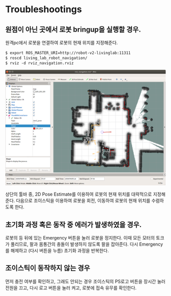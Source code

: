 # Troubleshootings

## 원점이 아닌 곳에서 로봇 bringup을 실행할 경우.

원격pc에서 로봇을 연결하여 로봇의 현재 위치를 지정해준다.

    $ export ROS_MASTER_URI=http://robot-v2-livinglab:11311
    $ roscd living_lab_robot_navigation/
    $ rviz -d rviz_navigation.rviz

![rviz_navigation](./images/rviz_navigation.png)

상단의 툴바 중, 2D Pose Estimate를 이용하여 로봇의 현재 위치를 대략적으로 지정해준다. 다음으로 조이스틱을 이용하여 로봇을 회전, 이동하여 로봇의 현재 위치를 수렴하도록 한다.


## 초기화 과정 혹은 동작 중 에러가 발생하였을 경우.

로봇의 등 뒤에 있는 Emergency 버튼을 눌러 로봇을 정지한다. 이때 모든 모터의 토크가 풀리므로, 팔과 몸통간의 충돌이 발생하지 않도록 팔을 잡아준다. 다시 Emergency를 해제하고 (다시 버튼을 누름) 초기화 과정을 반복한다.


## 조이스틱이 동작하지 않는 경우

먼저 충전 여부를 확인하고, 그래도 안되는 경우 조이스틱의 PS로고 버튼을 장시간 눌러 전원을 끄고, 다시 로고 버튼을 눌러 켜고, 로봇에 접속 유무를 확인한다.

